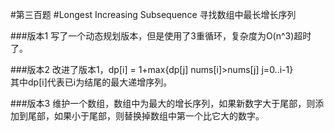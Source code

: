#第三百题
#Longest Increasing Subsequence
寻找数组中最长增长序列

###版本1
写了一个动态规划版本，但是使用了3重循环，复杂度为O(n^3)超时了。

###版本2
改进了版本1，dp[i] = 1+max{dp[j]  nums[i]>nums[j] j=0..i-1}   
其中dp[i]代表已i为结尾的最大递增序列。

###版本3 
维护一个数组，数组中为最大的增长序列，如果新数字大于尾部，则添加到尾部，如果小于尾部，则替换掉数组中第一个比它大的数字。